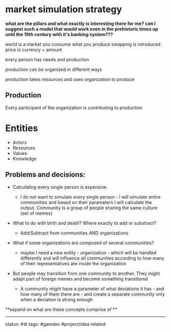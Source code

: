 # market simulation strategy

**what are the pillars and what exactly is interesting there for me?**
**can I suggest such a model that would work even in the prehistoric times up until the 19th century with it's banking system???**

world is a market
you consume what you produce
swapping is introduced
price is currency + amount

every person has needs and production

production can be organized in different ways

production takes resources and uses organization to produce

## Production
Every participant of the organization is contributing to production 


# Entities
 - Actors
 - Resources
 - Values
 - Knowledge

## Problems and decisions:

 - Calculating every single person is expensive. 
	 - I do not want to simulate every single person - I will simulate entire communities and based on their parameters I will calculate the output. Community is a group of people sharing the same culture (set of memes)

 - What to do with birth and death? Where exactly to add or substract?
	 - Add/Subtract from communities AND organizations

 - What if some organizations are composed of several communities?
	 - maybe I need a new entity - organization - which will be handled differently and will influence all communities according to how many of their representatives are inside the organization

 - But people may transition from one community to another. They might adapt part of foreign memes and become something transitional 
	 - A community might have a parameter of what deviations it has - and how many of them there are - and create a separate community only when a deviation is strong enough

**expand on what are these concepts comprise of **


---
status: #⚙️ 
tags: #gamdev #project/idea 
related: 


